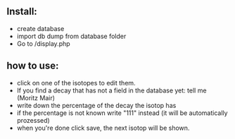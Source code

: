 Install:
-------------

- create database
- import db dump from database folder
- Go to /display.php


how to use:
-----------

- click on one of the isotopes to edit them.
- If you find a decay that has not a field in the database yet: tell me (Moritz Mair)
- write down the percentage of the decay the isotop has
- if the percentage is not known write "111" instead (it will be automatically prozessed)
- when you're done click save, the next isotop will be shown.
